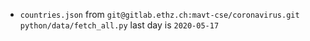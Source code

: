 * `countries.json` from `git@gitlab.ethz.ch:mavt-cse/coronavirus.git` `python/data/fetch_all.py`
last day is `2020-05-17`
